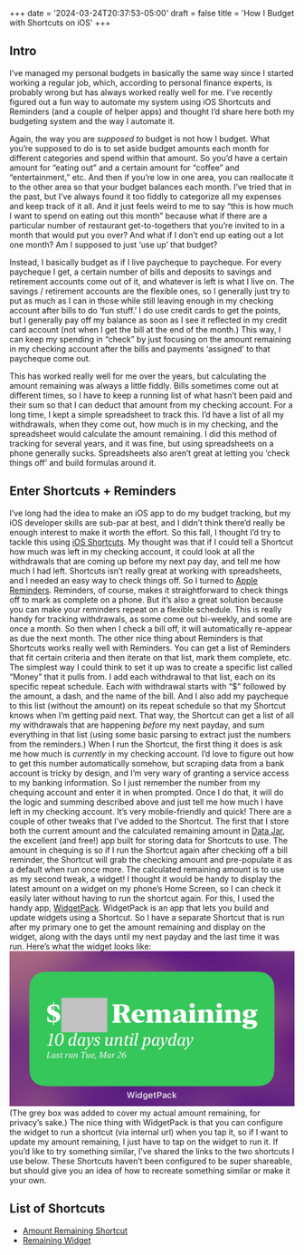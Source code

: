+++
date = '2024-03-24T20:37:53-05:00'
draft = false
title = 'How I Budget with Shortcuts on iOS'
+++

## Intro
I’ve managed my personal budgets in basically the same way since I started working a regular job, which, according to personal finance experts, is probably wrong but has always worked really well for me. I’ve recently figured out a fun way to automate my system using iOS Shortcuts and Reminders (and a couple of helper apps) and thought I’d share here both my budgeting system and the way I automate it.

Again, the way you are *supposed to* budget is not how I budget. What you’re supposed to do is to set aside budget amounts each month for different categories and spend within that amount. So you’d have a certain amount for “eating out” and a certain amount for “coffee” and “entertainment,” etc. And then if you’re low in one area, you can reallocate it to the other area so that your budget balances each month. I’ve tried that in the past, but I’ve always found it too fiddly to categorize all my expenses and keep track of it all. And it just feels weird to me to say “this is how much I want to spend on eating out this month” because what if there are a particular number of restaurant get-to-togethers that you’re invited to in a month that would put you over? And what if I don’t end up eating out a lot one month? Am I supposed to just ‘use up’ that budget?

Instead, I basically budget as if I live paycheque to paycheque. For every paycheque I get, a certain number of bills and deposits to savings and retirement accounts come out of it, and whatever is left is what I live on. The savings / retirement accounts are the flexible ones, so I generally just try to put as much as I can in those while still leaving enough in my checking account after bills to do ‘fun stuff.’ I do use credit cards to get the points, but I generally pay off my balance as soon as I see it reflected in my credit card account (not when I get the bill at the end of the month.) This way, I can keep my spending in “check” by just focusing on the amount remaining in my checking account after the bills and payments ‘assigned’ to that paycheque come out.

This has worked really well for me over the years, but calculating the amount remaining was always a little fiddly. Bills sometimes come out at different times, so I have to keep a running list of what hasn’t been paid and their sum so that I can deduct that amount from my checking account. For a long time, I kept a simple spreadsheet to track this. I’d have a list of all my withdrawals, when they come out, how much is in my checking, and the spreadsheet would calculate the amount remaining. I did this method of tracking for several years, and it was fine, but using spreadsheets on a phone generally sucks. Spreadsheets also aren’t great at letting you ‘check things off’ and build formulas around it.

## Enter Shortcuts + Reminders
I’ve long had the idea to make an iOS app to do my budget tracking, but my iOS developer skills are sub-par at best, and I didn’t think there’d really be enough interest to make it worth the effort. So this fall, I thought I’d try to tackle this using [iOS Shortcuts](https://support.apple.com/en-ca/guide/shortcuts/apdf22b0444c/ios). My thought was that if I could tell a Shortcut how much was left in my checking account, it could look at all the withdrawals that are coming up before my next pay day, and tell me how much I had left.
Shortcuts isn’t really great at working with spreadsheets, and I needed an easy way to check things off. So I turned to [Apple Reminders](https://support.apple.com/en-ca/102484). Reminders, of course, makes it straightforward to check things off to mark as complete on a phone. But it’s also a great solution because you can make your reminders repeat on a flexible schedule. This is really handy for tracking withdrawals, as some come out bi-weekly, and some are once a month. So then when I check a bill off, it will automatically re-appear as due the next month.
The other nice thing about Reminders is that Shortcuts works really well with Reminders. You can get a list of Reminders that fit certain criteria and then iterate on that list, mark them complete, etc. The simplest way I could think to set it up was to create a specific list called “Money” that it pulls from. I add each withdrawal to that list, each on its specific repeat schedule. Each with withdrawal starts with “$” followed by the amount, a dash, and the name of the bill. And I also add my paycheque to this list (without the amount) on its repeat schedule so that my Shortcut knows when I’m getting paid next. That way, the Shortcut can get a list of all my withdrawals that are happening *before* my next payday, and sum everything in that list (using some basic parsing to extract just the numbers from the reminders.) 
When I run the Shortcut, the first thing it does is ask me how much is *currently* in my checking account. I’d love to figure out how to get this number automatically somehow, but scraping data from a bank account is tricky by design, and I’m very wary of granting a service access to my banking information. So I just remember the number from my chequing account and enter it in when prompted. Once I do that, it will do the logic and summing described above and just tell me how much I have left in my checking account. It’s very mobile-friendly and quick!
There are a couple of other tweaks that I’ve added to the Shortcut. The first that I store both the current amount and the calculated remaining amount in [Data Jar](https://apps.apple.com/ca/app/data-jar/id1453273600), the excellent (and free!) app built for storing data for Shortcuts to use. The amount in chequing is so if I run the Shortcut again after checking off a bill reminder, the Shortcut will grab the checking amount and pre-populate it as a default when run once more. The calculated remaining amount is to use as my second tweak, a widget! 
I thought it would be handy to display the latest amount on a widget on my phone’s Home Screen, so I can check it easily later without having to run the shortcut again. For this, I used the handy app, [WidgetPack](https://apps.apple.com/ca/app/widgetpack/id1526805384). WidgetPack is an app that lets you build and update widgets using a Shortcut. So I have a separate Shortcut that is run after my primary one to get the amount remaining and display on the widget, along with the days until my next payday and the last time it was run. Here’s what the widget looks like:
![](IMG_3750.jpeg)
(The grey box was added to cover my actual amount remaining, for privacy’s sake.) 
The nice thing with WidgetPack is that you can configure the widget to run a shortcut (via internal url) when you tap it, so if I want to update my amount remaining, I just have to tap on the widget to run it.
If you’d like to try something similar, I’ve shared the links to the two shortcuts I use below. These Shortcuts haven’t been configured to be super shareable, but should give you an idea of how to recreate something similar or make it your own. 

## List of Shortcuts
- [Amount Remaining Shortcut](https://www.icloud.com/shortcuts/1ce69a97a5d44e9a804c1ef6acc23ce5)
- [Remaining Widget](https://www.icloud.com/shortcuts/2aa5e179b10942cd866a1234e7dd2725) 




